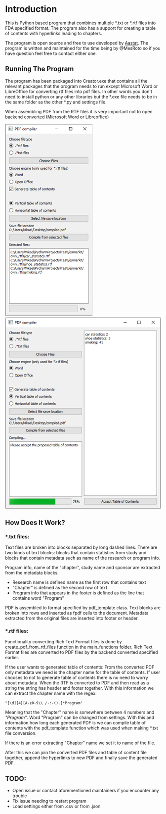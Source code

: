 
# Introduction
This is Python based program that combines multiple *.txt or *.rtf files into FDA specified format. The program also has a support for creating a table of contents with hyperlinks leading to chapters.  

The program is open source and free to use developed by [Aastat](https://aastat.com). The program is written and maintained  for the time being by @MesRoto so if you have question feel free to contact either one. 

## Running The Program
The program has been packaged into Creator.exe that contains all the relevant packages that the program needs to run except Microsoft Word or LibreOffice for converting rtf files into pdf files. In other words you don't need to install python or any other libraries but the *.exe file needs to be in the same folder as the other *.py and settings file.

When assembling PDF from the RTF files it is very important not to open backend converted (Microsoft Word or Libreoffice)

![Example picture 1](https://github.com/Aastat-FI/PDF_Converter/blob/master/ExamplePictures/example1.png?raw=true)
![Example picture 2](https://github.com/Aastat-FI/PDF_Converter/blob/master/ExamplePictures/example2.png?raw=true)

## How Does It Work?
### *.txt files:
Text files are broken into blocks separated by long dashed lines. There are two kinds of text blocks: blocks that contain statistics from study and blocks that contain metadata such as name of the research or program info.

Program info, name of the "chapter", study name and sponsor are extracted from the metadata blocks. 
- Research name is defined name as the first row that contains text
- "Chapter" is defined as the second row of text
- Program info that appears in the footer is defined as the line that contains word "Program"

PDF is assembled to format specified by pdf_template class. Text blocks are broken into rows and inserted as fpdf cells to the document. Metadata extracted from the original files are inserted into footer or header.

### *.rtf files:
Functionality converting Rich Text Format files is done by create_pdf_from_rtf_files function in the main_functions folder. Rich Text Format files are converted to PDF files by the backend converted specified earlier.  

If the user wants to generated table of contents:
From the converted PDF only metadata we need is the chapter name for the table of contents. If user chooses to not to generate table of contents there is no need to worry about metadata. When the RTF is converted to PDF and then read as a string the string has header and footer together. With this information we can extract the chapter name with the regex:

    "[\d]{4}[A-z0-9\\ /-:-().]*Program"

Meaning that the "Chapter" name is somewhere between 4 numbers and *"Program"*. Word "Program" can be changed from settings.  With this and information how long each generated PDF is we can compile table of contents with the pdf_template function which was used when making *.txt file conversion. 

If there is an error extracting "Chapter" name we set it to name of the file.

After this we can join the converted PDF files and table of content file together, append the hyperlinks to new PDF and finally save the generated PDF.

## TODO:
 - Open issue or contact aforementioned maintainers if you encounter any trouble
 - Fix issue needing to restart program
 - Load settings either from .csv or from .json
